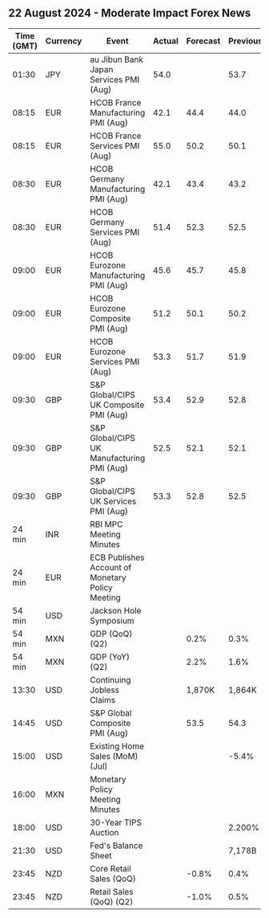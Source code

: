 ## 22 August 2024 - Moderate Impact Forex News

| Time (GMT) | Currency | Event | Actual | Forecast | Previous |
|------|----------|-------|--------|----------|----------|
| 01:30 | JPY | au Jibun Bank Japan Services PMI (Aug) | 54.0 |  | 53.7 |
| 08:15 | EUR | HCOB France Manufacturing PMI (Aug) | 42.1 | 44.4 | 44.0 |
| 08:15 | EUR | HCOB France Services PMI (Aug) | 55.0 | 50.2 | 50.1 |
| 08:30 | EUR | HCOB Germany Manufacturing PMI (Aug) | 42.1 | 43.4 | 43.2 |
| 08:30 | EUR | HCOB Germany Services PMI (Aug) | 51.4 | 52.3 | 52.5 |
| 09:00 | EUR | HCOB Eurozone Manufacturing PMI (Aug) | 45.6 | 45.7 | 45.8 |
| 09:00 | EUR | HCOB Eurozone Composite PMI (Aug) | 51.2 | 50.1 | 50.2 |
| 09:00 | EUR | HCOB Eurozone Services PMI (Aug) | 53.3 | 51.7 | 51.9 |
| 09:30 | GBP | S&P Global/CIPS UK Composite PMI (Aug) | 53.4 | 52.9 | 52.8 |
| 09:30 | GBP | S&P Global/CIPS UK Manufacturing PMI (Aug) | 52.5 | 52.1 | 52.1 |
| 09:30 | GBP | S&P Global/CIPS UK Services PMI (Aug) | 53.3 | 52.8 | 52.5 |
| 24 min | INR | RBI MPC Meeting Minutes |  |  |  |
| 24 min | EUR | ECB Publishes Account of Monetary Policy Meeting |  |  |  |
| 54 min | USD | Jackson Hole Symposium |  |  |  |
| 54 min | MXN | GDP (QoQ) (Q2) |  | 0.2% | 0.3% |
| 54 min | MXN | GDP (YoY) (Q2) |  | 2.2% | 1.6% |
| 13:30 | USD | Continuing Jobless Claims |  | 1,870K | 1,864K |
| 14:45 | USD | S&P Global Composite PMI (Aug) |  | 53.5 | 54.3 |
| 15:00 | USD | Existing Home Sales (MoM) (Jul) |  |  | -5.4% |
| 16:00 | MXN | Monetary Policy Meeting Minutes |  |  |  |
| 18:00 | USD | 30-Year TIPS Auction |  |  | 2.200% |
| 21:30 | USD | Fed's Balance Sheet |  |  | 7,178B |
| 23:45 | NZD | Core Retail Sales (QoQ) |  | -0.8% | 0.4% |
| 23:45 | NZD | Retail Sales (QoQ) (Q2) |  | -1.0% | 0.5% |
